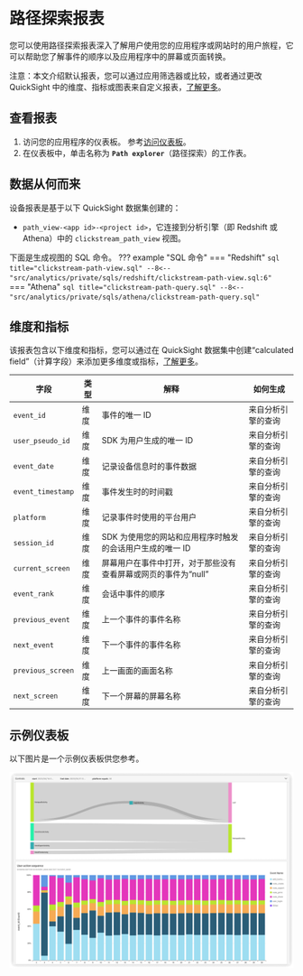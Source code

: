 # 路径探索报表

您可以使用路径探索报表深入了解用户使用您的应用程序或网站时的用户旅程，它可以帮助您了解事件的顺序以及应用程序中的屏幕或页面转换。

注意：本文介绍默认报表，您可以通过应用筛选器或比较，或者通过更改 QuickSight 中的维度、指标或图表来自定义报表，[了解更多](https://docs.aws.amazon.com/quicksight/latest/user/working-with-visuals.html)。

## 查看报表

1. 访问您的应用程序的仪表板。 参考[访问仪表板](index.md)。
2. 在仪表板中，单击名称为 **`Path explorer`**（路径探索）的工作表。

## 数据从何而来
设备报表是基于以下 QuickSight 数据集创建的：

- `path_view-<app id>-<project id>`，它连接到分析引擎（即 Redshift 或 Athena）中的 `clickstream_path_view` 视图。

下面是生成视图的 SQL 命令。
??? example "SQL 命令"
    === "Redshift"
        ```sql title="clickstream-path-view.sql"
        --8<-- "src/analytics/private/sqls/redshift/clickstream-path-view.sql:6"
        ```
    === "Athena"
        ```sql title="clickstream-path-query.sql"
        --8<-- "src/analytics/private/sqls/athena/clickstream-path-query.sql"
        ```

## 维度和指标

该报表包含以下维度和指标，您可以通过在 QuickSight 数据集中创建“calculated field”（计算字段）来添加更多维度或指标，[了解更多](https://docs.aws.amazon.com/quicksight/latest/user/adding-a-calculated-field-analysis.html)。

| 字段                            | 类型  | 解释                                | 如何生成      |
|-------------------------------|-----|-----------------------------------|-----------|
|`event_id`| 维度| 事件的唯一 ID                          |来自分析引擎的查询|
|`user_pseudo_id`| 维度| SDK 为用户生成的唯一 ID                   | 来自分析引擎的查询|
|`event_date`| 维度| 记录设备信息时的事件数据                      | 来自分析引擎的查询|
|`event_timestamp`| 维度| 事件发生时的时间戳                         | 来自分析引擎的查询|
|`platform`| 维度| 记录事件时使用的平台用户                      | 来自分析引擎的查询|
|`session_id`| 维度| SDK 为使用您的网站和应用程序时触发的会话用户生成的唯一 ID  | 来自分析引擎的查询|
|`current_screen`| 维度| 屏幕用户在事件中打开，对于那些没有查看屏幕或网页的事件为“null” | 来自分析引擎的查询|
|`event_rank`| 维度| 会话中事件的顺序                          | 来自分析引擎的查询|
|`previous_event`| 维度| 上一个事件的事件名称                        | 来自分析引擎的查询|
|`next_event`| 维度| 下一个事件的事件名称                        | 来自分析引擎的查询|
|`previous_screen`| 维度| 上一画面的画面名称                         | 来自分析引擎的查询|
|`next_screen`| 维度| 下一个屏幕的屏幕名称                        | 来自分析引擎的查询|


## 示例仪表板
以下图片是一个示例仪表板供您参考。

![qs-path](../images/analytics/dashboard/path.png)